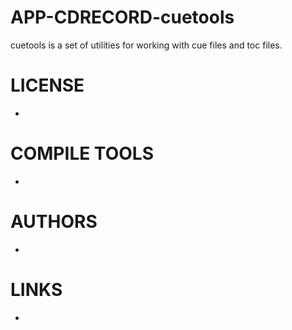 APP-CDRECORD-cuetools
=====================

cuetools is a set of utilities for working with cue files and toc files.

LICENSE
===============
* 

COMPILE TOOLS
===============
* 
 
AUTHORS
===============
* 

LINKS
===============
* 


